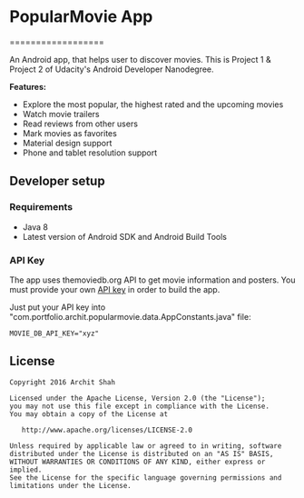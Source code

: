 # PopularMovie App
==================

An Android app, that helps user to discover movies. 
This is Project 1 & Project 2 of Udacity's Android Developer Nanodegree.

**Features:**

- Explore the most popular, the highest rated and the upcoming movies
- Watch movie trailers
- Read reviews from other users
- Mark movies as favorites
- Material design support
- Phone and tablet resolution support

Developer setup
---------------

### Requirements

- Java 8
- Latest version of Android SDK and Android Build Tools

### API Key

The app uses themoviedb.org API to get movie information and posters. You must provide your own [API key][1] in order to build the app.

Just put your API key into "com.portfolio.archit.popularmovie.data.AppConstants.java" file:

```API_KEY
MOVIE_DB_API_KEY="xyz"
```

License
-------

    Copyright 2016 Archit Shah

    Licensed under the Apache License, Version 2.0 (the "License");
    you may not use this file except in compliance with the License.
    You may obtain a copy of the License at

       http://www.apache.org/licenses/LICENSE-2.0

    Unless required by applicable law or agreed to in writing, software
    distributed under the License is distributed on an "AS IS" BASIS,
    WITHOUT WARRANTIES OR CONDITIONS OF ANY KIND, either express or implied.
    See the License for the specific language governing permissions and
    limitations under the License.

[1]: https://www.themoviedb.org/documentation/api
